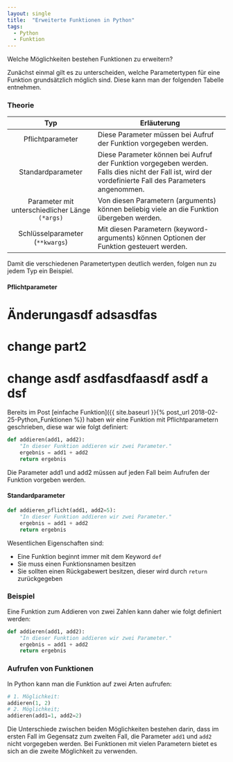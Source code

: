 ```yaml
---
layout: single
title:  "Erweiterte Funktionen in Python"
tags:
  - Python
  - Funktion
---
```

Welche Möglichkeiten bestehen Funktionen zu erweitern?

Zunächst einmal gilt es zu unterscheiden, welche Parametertypen für eine Funktion grundsätzlich möglich sind. Diese kann man der folgenden Tabelle entnehmen.
### Theorie

|    Typ   |   Erläuterung          |
|:---------:|-------------|
| Pflichtparameter    | Diese Parameter müssen bei Aufruf der Funktion vorgegeben werden.  |
| Standardparameter      | Diese Parameter können bei Aufruf der Funktion vorgegeben werden. Falls dies nicht der Fall ist, wird der vordefinierte Fall des Parameters angenommen.   |
| Parameter mit unterschiedlicher Länge `(*args)`   | Von diesen Parametern (arguments) können beliebig viele an die Funktion übergeben werden.        |
| Schlüsselparameter (`**kwargs`)       | Mit diesen Parametern (keyword-arguments)  können Optionen der Funktion gesteuert werden.     |

Damit die verschiedenen Parametertypen deutlich werden, folgen nun zu jedem Typ ein Beispiel.

#### Pflichtparameter

# Änderungasdf adsasdfas

# change part2

# change asdf asdfasdfaasdf asdf a dsf

Bereits im Post [einfache Funktion]({{ site.baseurl }}{% post_url 2018-02-25-Python_Funktionen %}) haben wir eine Funktion mit Pflichtparametern geschrieben, diese war wie folgt definiert:
``` python
def addieren(add1, add2):
	"In dieser Funktion addieren wir zwei Parameter."
	ergebnis = add1 + add2
	return ergebnis
```
Die Parameter add1 und add2 müssen auf jeden Fall beim Aufrufen der Funktion vorgeben werden.

#### Standardparameter


``` python
def addieren_pflicht(add1, add2=5):
	"In dieser Funktion addieren wir zwei Parameter."
	ergebnis = add1 + add2
	return ergebnis
```



Wesentlichen Eigenschaften sind:

* Eine Funktion beginnt immer mit dem Keyword `def`
* Sie muss einen Funktionsnamen besitzen
* Sie sollten einen Rückgabewert besitzen, dieser wird durch `return` zurückgegeben

### Beispiel

Eine Funktion zum Addieren von zwei Zahlen kann daher wie folgt definiert werden:

``` python
def addieren(add1, add2):
	"In dieser Funktion addieren wir zwei Parameter."
	ergebnis = add1 + add2
	return ergebnis
```

### Aufrufen von Funktionen

In Python kann man die Funktion auf zwei Arten aufrufen:
``` python
# 1. Möglichkeit:
addieren(1, 2)
# 2. Möglichkeit;
addieren(add1=1, add2=2)
```
Die Unterschiede zwischen beiden Möglichkeiten bestehen darin, dass im ersten Fall im Gegensatz zum zweiten Fall, die Parameter `add1` und `add2` nicht vorgegeben werden. Bei Funktionen mit vielen Parametern bietet es sich an die zweite Möglichkeit zu verwenden.
